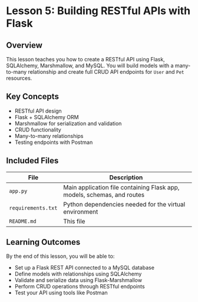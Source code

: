 # Lesson 5: Building RESTful APIs with Flask

## Overview
This lesson teaches you how to create a RESTful API using Flask, SQLAlchemy, Marshmallow, and MySQL. You will build models with a many-to-many relationship and create full CRUD API endpoints for `User` and `Pet` resources.

## Key Concepts
- RESTful API design
- Flask + SQLAlchemy ORM
- Marshmallow for serialization and validation
- CRUD functionality
- Many-to-many relationships
- Testing endpoints with Postman

## Included Files

| File | Description |
|------|-------------|
| `app.py` | Main application file containing Flask app, models, schemas, and routes |
| `requirements.txt` | Python dependencies needed for the virtual environment |
| `README.md` | This file |

## Learning Outcomes
By the end of this lesson, you will be able to:
- Set up a Flask REST API connected to a MySQL database
- Define models with relationships using SQLAlchemy
- Validate and serialize data using Flask-Marshmallow
- Perform CRUD operations through RESTful endpoints
- Test your API using tools like Postman
